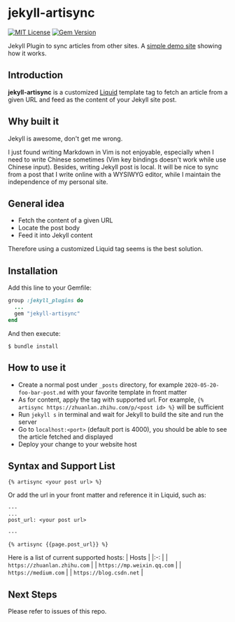 # jekyll-artisync

[![MIT License](https://img.shields.io/badge/license-MIT-007EC7.svg?style=flat-square)](/LICENSE.txt)
[![Gem Version](https://img.shields.io/gem/v/jekyll-artisync.svg)][ruby-gems]

[ruby-gems]: https://rubygems.org/gems/jekyll-artisync

Jekyll Plugin to sync articles from other sites.
A [simple demo site](https://jekyll-artisync-demosite.herokuapp.com/) showing how it works.

## Introduction
**jekyll-artisync** is a customized [Liquid](https://shopify.github.io/liquid/) template tag to fetch an article from a given URL and feed as the content of your Jekyll site post.

## Why built it
Jekyll is awesome, don't get me wrong.

I just found writing Markdown in Vim is not enjoyable, especially when I need to
write Chinese sometimes (Vim key bindings doesn't work while use Chinese input). Besides, writing Jekyll post is local. 
It will be nice to sync from a post that I write online with a WYSIWYG editor, while I maintain the independence of my personal site.

## General idea
* Fetch the content of a given URL
* Locate the post body
* Feed it into Jekyll content

Therefore using a customized Liquid tag seems is the best solution.

## Installation
Add this line to your Gemfile:
```ruby
group :jekyll_plugins do
  ...
  gem "jekyll-artisync"
end
```
And then execute:
```
$ bundle install
```

## How to use it
* Create a normal post under `_posts` directory, for example `2020-05-20-foo-bar-post.md` with your favorite template in front matter
* As for content, apply the tag with supported url. For example, `{% artisync https://zhuanlan.zhihu.com/p/<post id> %}` will be sufficient
* Run `jekyll s` in terminal and wait for Jekyll to build the site and run the server
* Go to `localhost:<port>` (default port is 4000), you should be able to see the article fetched and displayed
* Deploy your change to your website host

## Syntax and Support List
`{% artisync <your post url> %}`

Or add the url in your front matter and reference it in Liquid, such as:
```
---
...
post_url: <your post url>

---
```

`{% artisync {{page.post_url}} %}`
 

Here is a list of current supported hosts:
| Hosts                            |
|:-:                               |
| `https://zhuanlan.zhihu.com`     |
| `https://mp.weixin.qq.com`       |
| `https://medium.com`             |
| `https://blog.csdn.net`          |

## Next Steps
Please refer to issues of this repo.
